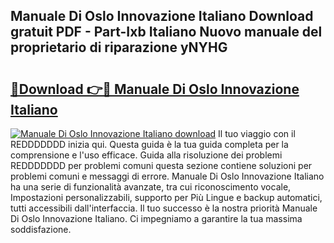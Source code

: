 ## Manuale Di Oslo Innovazione Italiano Download gratuit PDF - Part-Ixb Italiano Nuovo manuale del proprietario di riparazione yNYHG

# <h2><a href="http://dfb0k40.blite.top/?on=Manuale+Di+Oslo+Innovazione+Italiano">🔗Download 👉🔴 Manuale Di Oslo Innovazione Italiano</a></h2>

[![Manuale Di Oslo Innovazione Italiano download](https://i.imgur.com/lujVjoI.png)](http://dfb0k40.blite.top/?on=Manuale+Di+Oslo+Innovazione+Italiano)
Il tuo viaggio con il REDDDDDDD inizia qui. Questa guida è la tua guida completa per la comprensione e l'uso efficace. Guida alla risoluzione dei problemi REDDDDDDD per problemi comuni questa sezione contiene soluzioni per problemi comuni e messaggi di errore. Manuale Di Oslo Innovazione Italiano ha una serie di funzionalità avanzate, tra cui riconoscimento vocale, Impostazioni personalizzabili, supporto per Più Lingue e backup automatici, tutti accessibili dall'interfaccia. Il tuo successo è la nostra priorità Manuale Di Oslo Innovazione Italiano. Ci impegniamo a garantire la tua massima soddisfazione.
